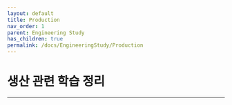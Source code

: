 ```yaml
---
layout: default
title: Production
nav_order: 1
parent: Engineering Study
has_children: true
permalink: /docs/EngineeringStudy/Production
---
```


# **생산 관련 학습 정리**

---
